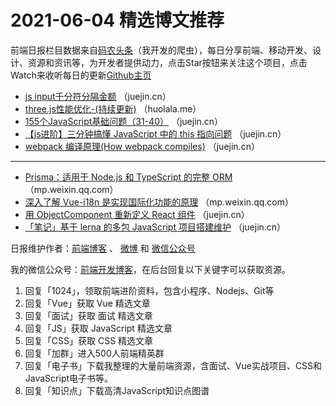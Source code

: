 # 2021-06-04 精选博文推荐

前端日报栏目数据来自[码农头条](https://toutiao.qdkfweb.cn/)（我开发的爬虫），每日分享前端、移动开发、设计、资源和资讯等，为开发者提供动力，点击Star按钮来关注这个项目，点击Watch来收听每日的更新[Github主页](https://github.com/kujian/frontendDaily)
* [js input千分符分隔金额](https://juejin.cn/post/6969476205338886157) （juejin.cn）
* [three.js性能优化-(持续更新)](http://huolala.me/three-js性能优化-持续更新/) （huolala.me）
* [155个JavaScript基础问题（31-40）](https://juejin.cn/post/6969460124427485215) （juejin.cn）
* [【js进阶】三分钟搞懂 JavaScript 中的 this 指向问题](https://juejin.cn/post/6969450241997144095) （juejin.cn）
* [webpack 编译原理(How webpack compiles)](https://juejin.cn/post/6969443457450393607) （juejin.cn）

***
* [Prisma：适用于 Node.js 和 TypeScript 的完整 ORM](https://mp.weixin.qq.com/s/zaoJ9gWR4oQC_igvNXF86g) （mp.weixin.qq.com）
* [深入了解 Vue-i18n 是实现国际化功能的原理](https://mp.weixin.qq.com/s/gtlmfnVOkwr4LFfRv1sh3A) （mp.weixin.qq.com）
* [用 ObjectComponent 重新定义 React 组件](https://juejin.cn/post/6969536778927603725) （juejin.cn）
* [「笔记」基于 lerna 的多包 JavaScript 项目搭建维护](https://juejin.cn/post/6969544464113074189) （juejin.cn）

日报维护作者：[前端博客](https://qdkfweb.cn/) 、 [微博](http://weibo.com/kujian) 和 [微信公众号](https://open.weixin.qq.com/qr/code?username=caibaojian_com)

我的微信公众号：[前端开发博客](https://open.weixin.qq.com/qr/code?username=caibaojian_com)，在后台回复以下关键字可以获取资源。

1. 回复「1024」，领取前端进阶资料，包含小程序、Nodejs、Git等
2. 回复「Vue」获取 Vue 精选文章
3. 回复「面试」获取 面试 精选文章
4. 回复「JS」获取 JavaScript 精选文章
5. 回复「CSS」获取 CSS 精选文章
6. 回复「加群」进入500人前端精英群
7. 回复「电子书」下载我整理的大量前端资源，含面试、Vue实战项目、CSS和JavaScript电子书等。
8. 回复「知识点」下载高清JavaScript知识点图谱